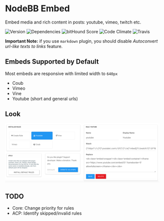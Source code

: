 # NodeBB Embed

Embed media and rich content in posts: youtube, vimeo, twitch etc.

![Version](https://img.shields.io/npm/v/nodebb-plugin-ns-embed.svg)
![Dependencies](https://david-dm.org/NicolasSiver/nodebb-plugin-ns-embed.svg)
![bitHound Score](https://www.bithound.io/github/NicolasSiver/nodebb-plugin-ns-embed/badges/score.svg)
![Code Climate](https://img.shields.io/codeclimate/github/NicolasSiver/nodebb-plugin-ns-embed.svg)
![Travis](https://travis-ci.org/NicolasSiver/nodebb-plugin-ns-embed.svg?branch=master)

<!-- START doctoc generated TOC please keep comment here to allow auto update -->
<!-- DON'T EDIT THIS SECTION, INSTEAD RE-RUN doctoc TO UPDATE -->
 

<!-- END doctoc generated TOC please keep comment here to allow auto update -->

**Important Note:** if you use `markdown` plugin, you should disable _Autoconvert url-like texts to links_ feature.

## Embeds Supported by Default

Most embeds are responsive with limited width to `640px`

- Coub
- Vimeo
- Vine
- Youtube (short and general urls)

## Look

![Admin Panel View](screenshot.png)

## TODO

- Core: Change priority for rules
- ACP: Identify skipped/invalid rules